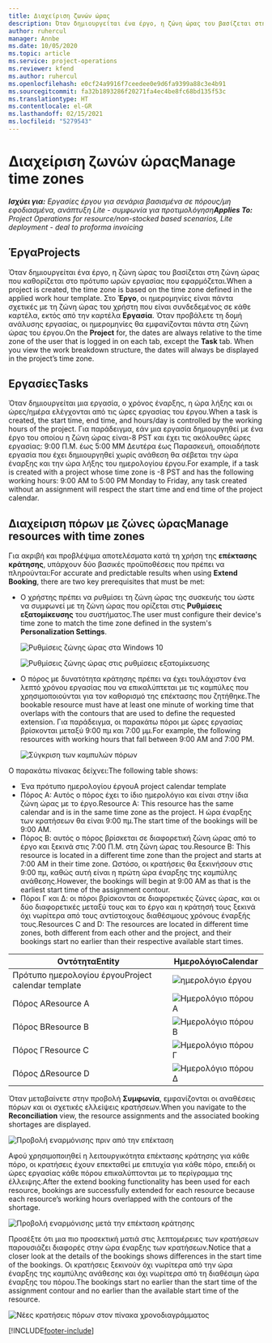 ```yaml
---
title: Διαχείριση ζωνών ώρας
description: Όταν δημιουργείται ένα έργο, η ζώνη ώρας του βασίζεται στη ζώνη ώρας που καθορίζεται στο πρότυπο ωρών εργασίας που εφαρμόζεται.
author: ruhercul
manager: Annbe
ms.date: 10/05/2020
ms.topic: article
ms.service: project-operations
ms.reviewer: kfend
ms.author: ruhercul
ms.openlocfilehash: e0cf24a9916f7ceedee0e9d6fa9399a88c3e4b91
ms.sourcegitcommit: fa32b1893286f20271fa4ec4be8fc68bd135f53c
ms.translationtype: HT
ms.contentlocale: el-GR
ms.lasthandoff: 02/15/2021
ms.locfileid: "5279543"
---
```

# <a name="manage-time-zones"></a><span data-ttu-id="81ba4-103">Διαχείριση ζωνών ώρας</span><span class="sxs-lookup"><span data-stu-id="81ba4-103">Manage time zones</span></span>

<span data-ttu-id="81ba4-104">_**Ισχύει για:** Εργασίες έργου για σενάρια βασισμένα σε πόρους/μη εφοδιασμένα, ανάπτυξη Lite - συμφωνία για προτιμολόγηση_</span><span class="sxs-lookup"><span data-stu-id="81ba4-104">_**Applies To:** Project Operations for resource/non-stocked based scenarios, Lite deployment - deal to proforma invoicing_</span></span>


## <a name="projects"></a><span data-ttu-id="81ba4-105">Έργα</span><span class="sxs-lookup"><span data-stu-id="81ba4-105">Projects</span></span>

<span data-ttu-id="81ba4-106">Όταν δημιουργείται ένα έργο, η ζώνη ώρας του βασίζεται στη ζώνη ώρας που καθορίζεται στο πρότυπο ωρών εργασίας που εφαρμόζεται.</span><span class="sxs-lookup"><span data-stu-id="81ba4-106">When a project is created, the time zone is based on the time zone defined in the applied work hour template.</span></span> <span data-ttu-id="81ba4-107">Στο **Έργο**, οι ημερομηνίες είναι πάντα σχετικές με τη ζώνη ώρας του χρήστη που είναι συνδεδεμένος σε κάθε καρτέλα, εκτός από την καρτέλα **Εργασία**. Όταν προβάλετε τη δομή ανάλυσης εργασίας, οι ημερομηνίες θα εμφανίζονται πάντα στη ζώνη ώρας του έργου.</span><span class="sxs-lookup"><span data-stu-id="81ba4-107">On the **Project** for, the dates are always relative to the time zone of the user that is logged in on each tab, except the **Task** tab. When you view the work breakdown structure, the dates will always be displayed in the project’s time zone.</span></span>

## <a name="tasks"></a><span data-ttu-id="81ba4-108">Εργασίες</span><span class="sxs-lookup"><span data-stu-id="81ba4-108">Tasks</span></span>

<span data-ttu-id="81ba4-109">Όταν δημιουργείται μια εργασία, ο χρόνος έναρξης, η ώρα λήξης και οι ώρες/ημέρα ελέγχονται από τις ώρες εργασίας του έργου.</span><span class="sxs-lookup"><span data-stu-id="81ba4-109">When a task is created, the start time, end time, and hours/day is controlled by the working hours of the project.</span></span> <span data-ttu-id="81ba4-110">Για παράδειγμα, εάν μια εργασία δημιουργηθεί με ένα έργο του οποίου η ζώνη ώρας είναι-8 PST και έχει τις ακόλουθες ώρες εργασίας: 9:00 Π.Μ. έως 5:00 ΜΜ Δευτέρα έως Παρασκευή, οποιαδήποτε εργασία που έχει δημιουργηθεί χωρίς ανάθεση θα σέβεται την ώρα έναρξης και την ώρα λήξης του ημερολογίου έργου.</span><span class="sxs-lookup"><span data-stu-id="81ba4-110">For example, if a task is created with a project whose time zone is -8 PST and has the following working hours: 9:00 AM to 5:00 PM Monday to Friday, any task created without an assignment will respect the start time and end time of the project calendar.</span></span>

## <a name="manage-resources-with-time-zones"></a><span data-ttu-id="81ba4-111">Διαχείριση πόρων με ζώνες ώρας</span><span class="sxs-lookup"><span data-stu-id="81ba4-111">Manage resources with time zones</span></span>

<span data-ttu-id="81ba4-112">Για ακριβή και προβλέψιμα αποτελέσματα κατά τη χρήση της **επέκτασης κράτησης**, υπάρχουν δύο βασικές προϋποθέσεις που πρέπει να πληρούνται:</span><span class="sxs-lookup"><span data-stu-id="81ba4-112">For accurate and predictable results when using **Extend Booking**, there are two key prerequisites that must be met:</span></span>  

- <span data-ttu-id="81ba4-113">Ο χρήστης πρέπει να ρυθμίσει τη ζώνη ώρας της συσκευής του ώστε να συμφωνεί με τη ζώνη ώρας που ορίζεται στις **Ρυθμίσεις εξατομίκευσης** του συστήματος.</span><span class="sxs-lookup"><span data-stu-id="81ba4-113">The user must configure their device's time zone to match the time zone defined in the system's **Personalization Settings**.</span></span>
 
  ![Ρυθμίσεις ζώνης ώρας στα Windows 10](media/reconcile-assignments-03.png)

  ![Ρυθμίσεις ζώνης ώρας στις ρυθμίσεις εξατομίκευσης](media/reconcile-assignments-04.png)
 
- <span data-ttu-id="81ba4-116">Ο πόρος με δυνατότητα κράτησης πρέπει να έχει τουλάχιστον ένα λεπτό χρόνου εργασίας που να επικαλύπτεται με τις καμπύλες που χρησιμοποιούνται για τον καθορισμό της επέκτασης που ζητήθηκε.</span><span class="sxs-lookup"><span data-stu-id="81ba4-116">The bookable resource must have at least one minute of working time that overlaps with the contours that are used to define the requested extension.</span></span> <span data-ttu-id="81ba4-117">Για παράδειγμα, οι παρακάτω πόροι με ώρες εργασίας βρίσκονται μεταξύ 9:00 πμ και 7:00 μμ.</span><span class="sxs-lookup"><span data-stu-id="81ba4-117">For example, the following resources with working hours that fall between 9:00 AM and 7:00 PM.</span></span> 

  ![Σύγκριση των καμπυλών πόρων](media/reconcile-assignments-05.png)

<span data-ttu-id="81ba4-119">Ο παρακάτω πίνακας δείχνει:</span><span class="sxs-lookup"><span data-stu-id="81ba4-119">The following table shows:</span></span>

- <span data-ttu-id="81ba4-120">Ένα πρότυπο ημερολογίου έργου</span><span class="sxs-lookup"><span data-stu-id="81ba4-120">A project calendar template</span></span>
- <span data-ttu-id="81ba4-121">Πόρος Α: Αυτός ο πόρος έχει το ίδιο ημερολόγιο και είναι στην ίδια ζώνη ώρας με το έργο.</span><span class="sxs-lookup"><span data-stu-id="81ba4-121">Resource A: This resource has the same calendar and is in the same time zone as the project.</span></span> <span data-ttu-id="81ba4-122">Η ώρα έναρξης των κρατήσεων θα είναι 9:00 πμ.</span><span class="sxs-lookup"><span data-stu-id="81ba4-122">The start time of the bookings will be 9:00 AM.</span></span>
- <span data-ttu-id="81ba4-123">Πόρος Β: αυτός ο πόρος βρίσκεται σε διαφορετική ζώνη ώρας από το έργο και ξεκινά στις 7:00 Π.Μ. στη ζώνη ώρας του.</span><span class="sxs-lookup"><span data-stu-id="81ba4-123">Resource B: This resource is located in a different time zone than the project and starts at 7:00 AM in their time zone.</span></span> <span data-ttu-id="81ba4-124">Ωστόσο, οι κρατήσεις θα ξεκινήσουν στις 9:00 πμ, καθώς αυτή είναι η πρώτη ώρα έναρξης της καμπύλης ανάθεσης.</span><span class="sxs-lookup"><span data-stu-id="81ba4-124">However, the bookings will begin at 9:00 AM as that is the earliest start time of the assignment contour.</span></span>
- <span data-ttu-id="81ba4-125">Πόροι Γ και Δ: οι πόροι βρίσκονται σε διαφορετικές ζώνες ώρας, και οι δύο διαφορετικές μεταξύ τους και το έργο και η κράτησή τους ξεκινά όχι νωρίτερα από τους αντίστοιχους διαθέσιμους χρόνους έναρξής τους.</span><span class="sxs-lookup"><span data-stu-id="81ba4-125">Resources C and D: The resources are located in different time zones, both different from each other and the project, and their bookings start no earlier than their respective available start times.</span></span>

|<span data-ttu-id="81ba4-126">Οντότητα</span><span class="sxs-lookup"><span data-stu-id="81ba4-126">Entity</span></span>  |<span data-ttu-id="81ba4-127">Ημερολόγιο</span><span class="sxs-lookup"><span data-stu-id="81ba4-127">Calendar</span></span>  |
|-|-|
|<span data-ttu-id="81ba4-128">Πρότυπο ημερολογίου έργου</span><span class="sxs-lookup"><span data-stu-id="81ba4-128">Project calendar template</span></span>   | ![ημερολόγιο έργου](media/reconcile-assignments-06.png) |
|<span data-ttu-id="81ba4-130">Πόρος Α</span><span class="sxs-lookup"><span data-stu-id="81ba4-130">Resource A</span></span>  | ![Ημερολόγιο πόρου Α](media/reconcile-assignments-06.png) |
|<span data-ttu-id="81ba4-132">Πόρος Β</span><span class="sxs-lookup"><span data-stu-id="81ba4-132">Resource B</span></span>  |  ![Ημερολόγιο πόρου Β](media/reconcile-assignments-07.png) |
|<span data-ttu-id="81ba4-134">Πόρος Γ</span><span class="sxs-lookup"><span data-stu-id="81ba4-134">Resource C</span></span>  |  ![Ημερολόγιο πόρου Γ](media/reconcile-assignments-08.png) |
|<span data-ttu-id="81ba4-136">Πόρος Δ</span><span class="sxs-lookup"><span data-stu-id="81ba4-136">Resource D</span></span>  | ![Ημερολόγιο πόρου Δ](media/reconcile-assignments-09.png)  |
 
<span data-ttu-id="81ba4-138">Όταν μεταβαίνετε στην προβολή **Συμφωνία**, εμφανίζονται οι αναθέσεις πόρων και οι σχετικές ελλείψεις κρατήσεων.</span><span class="sxs-lookup"><span data-stu-id="81ba4-138">When you navigate to the **Reconciliation** view, the resource assignments and the associated booking shortages are displayed.</span></span>

![Προβολή εναρμόνισης πριν από την επέκταση](media/reconcile-assignments-10.png)

<span data-ttu-id="81ba4-140">Αφού χρησιμοποιηθεί η λειτουργικότητα επέκτασης κράτησης για κάθε πόρο, οι κρατήσεις έχουν επεκταθεί με επιτυχία για κάθε πόρο, επειδή οι ώρες εργασίας κάθε πόρου επικαλύπτονται με το περίγραμμα της έλλειψης.</span><span class="sxs-lookup"><span data-stu-id="81ba4-140">After the extend booking functionality has been used for each resource, bookings are successfully extended for each resource because each resource’s working hours overlapped with the contours of the shortage.</span></span>

![Προβολή εναρμόνισης μετά την επέκταση κράτησης](media/reconcile-assignments-11.png) 

<span data-ttu-id="81ba4-142">Προσέξτε ότι μια πιο προσεκτική ματιά στις λεπτομέρειες των κρατήσεων παρουσιάζει διαφορές στην ώρα έναρξης των κρατήσεων.</span><span class="sxs-lookup"><span data-stu-id="81ba4-142">Notice that a closer look at the details of the bookings shows differences in the start time of the bookings.</span></span> <span data-ttu-id="81ba4-143">Οι κρατήσεις ξεκινούν όχι νωρίτερα από την ώρα έναρξης της καμπύλης ανάθεσης και όχι νωρίτερα από τη διαθέσιμη ώρα έναρξης του πόρου.</span><span class="sxs-lookup"><span data-stu-id="81ba4-143">The bookings start no earlier than the start time of the assignment contour and no earlier than the available start time of the resource.</span></span>

![Νέες κρατήσεις πόρων στον πίνακα χρονοδιαγράμματος](media/reconcile-assignments-12.png)


[!INCLUDE[footer-include](../includes/footer-banner.md)]